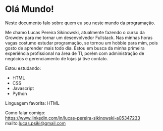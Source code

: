 # Olá Mundo! 
Neste documento falo sobre quem eu sou neste mundo da programação.

  Me chamo Lucas Pereira Sikinowski, atualmente fazendo o curso da Growdev para me tornar um desenvolvedor Fullstack. 
  Nas minhas horas vagas costumo estudar programação, se tornou um hobbie para mim, pois gosto de aprender mais todo dia.
  Estou em busca da minha primeira experiência profissional na área de TI, porém com administração de negócios e gerenciamento de lojas já tive contato.
 
 Estou estudando:
  - HTML
  - CSS
  - Javascript
  - Python

Linguagem favorita: HTML 

Como falar comigo: <br>
https://www.linkedin.com/in/lucas-pereira-sikinowski-a05347233 <br>
mailto:lucas.psiki@gmail.com
